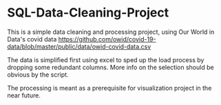 # SQL-Data-Cleaning-Project

This is a simple data cleaning and processing project, using Our World in Data's covid data 
  https://github.com/owid/covid-19-data/blob/master/public/data/owid-covid-data.csv

The data is simplified first using excel to sped up the load process by dropping some redundant columns. More info on the selection should be obvious by the script.

The processing is meant as a prerequisite for visualization project in the near future.
